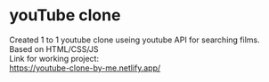 # youTube clone
Created 1 to 1 youtube clone useing youtube API for searching films. <br />
Based on HTML/CSS/JS <br />
Link for working project: <br />
https://youtube-clone-by-me.netlify.app/
